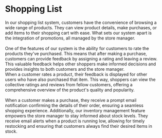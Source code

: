 # Shopping List


In our shopping list system, customers have the convenience of browsing a wide range of products. They can view product details, make purchases, or add items to their shopping cart with ease. What sets our system apart is the integration of promotions, all managed by the store manager. <br><br>
One of the features of our system is the ability for customers to rate the products they've purchased. This means that after making a purchase, customers can provide feedback by assigning a rating and leaving a review. This valuable feedback helps other shoppers make informed decisions and provides insights to both customers and the store manager.<br>
When a customer rates a product, their feedback is displayed for other users who have also purchased that item. This way, shoppers can view the collective ratings and reviews from fellow customers, offering a comprehensive overview of the product's quality and popularity.<br><br>
When a customer makes a purchase, they receive a prompt email notification confirming the details of their order, ensuring a seamless shopping experience. Additionally, our inventory management feature empowers the store manager to stay informed about stock levels. They receive email alerts when a product is running low, allowing for timely restocking and ensuring that customers always find their desired items in stock.<br>
